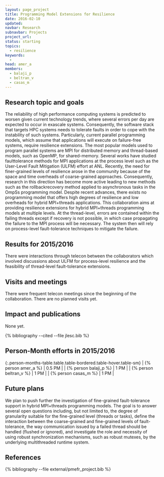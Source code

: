 ```yaml
---
layout: page_project
title: Programming Model Extensions for Resilience
date: 2016-02-10
updated:
navbar: Research
subnavbar: Projects
project_url:
status: starting
topics:
  - resilience
keywords:
  -
head: amer_a
members:
  - balaji_p
  - beltran_v
  - casas_m
---
```


## Research topic and goals

The reliability of high performance computing systems is predicted to worsen given current
technology trends, where several errors per day are expected to occur in exascale systems.
Consequently, the software stack that targets HPC systems needs to tolerate faults in order to cope with
the instability of such systems.
Particularly, current parallel programming models, which assume that applications will execute on
failure-free systems, require resilience extensions.
The most popular models used to program parallel systems are MPI for distributed memory
and thread-based models, such as OpenMP, for shared-memory.
Several works have studied faulttolerance methods for MPI applications at the process level such as
the User-Level Fault Mitigation (ULFM) effort at ANL.
Recently, the need for finer-grained levels of resilience arose in the community
because of the space and time overheads of coarse-grained approaches.
Consequently, research in this direction has become more active leading to new methods such as the rollbackrecovery
method applied to asynchronous tasks in the OmpSs programming model.
Despite recent advances, there exists no programming model that offers high degrees of resilience
and low overheads for hybrid MPI+threads applications.
This collaboration aims at providing resilience extensions for hybrid MPI+threads programming models at multiple levels.
At the thread-level, errors are contained within the failing threads except if recovery is not possible,
in which case propagating the failure to the MPI process will be necessary.
The system then will rely on process-level fault-tolerance techniques to mitigate the failure.

## Results for 2015/2016

There were interactions through telecon between the collaborators which involved discussions
about ULFM for process-level resilience and the feasibility of thread-level fault-tolerance extensions.

## Visits and meetings

There were frequent telecon meetings since the beginning of the collaboration. There are no
planned visits yet.

## Impact and publications

None yet.

{% bibliography --cited --file jlesc.bib %}


## Person-Month efforts in 2015/2016

{:.person-months-table.table.table-bordered.table-hover.table-sm}
| {% person amer_a %}    | 0.5 PM |
| {% person balaji_p %}    | 1 PM |
| {% person beltran_v %} | 1 PM |
| {% person casas_m %}   | 1 PM   |

## Future plans

We plan to push further the investigation of fine-grained fault-tolerance support in hybrid MPI+threads programming models.
The goal is to answer several open questions including, but not limited to, the degree of granularity suitable for the
fine-grained level (threads or tasks), define the interaction between the coarse-grained and fine-grained levels of
fault-tolerance, the way communication issued by a failed thread should be handled (flushed or ignored), and investigate
the role and necessity of using robust synchronization mechanisms, such as robust mutexes, by the
underlying multithreaded runtime system.

## References

{% bibliography --file external/pmefr_project.bib %}

